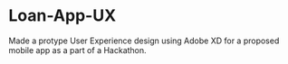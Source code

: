 # Loan-App-UX
Made a protype User Experience design using Adobe XD for a proposed mobile app as a part of a Hackathon. 
